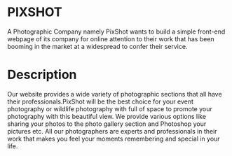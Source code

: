 # PIXSHOT
A Photographic Company namely PixShot wants to build a simple front-end webpage of its company for online attention to their work that has been booming in the market at a widespread to confer their service.
# Description
Our website provides a wide variety of photographic sections that all have their professionals.PixShot will be the best choice for your event photography or wildlife photography with full of space to promote your photography with this beautiful view. We provide various options like sharing your photos to the photo gallery section and Photoshop your pictures etc. All our photographers are experts and professionals in their work that makes you feel your moments remembering and special in your life.
